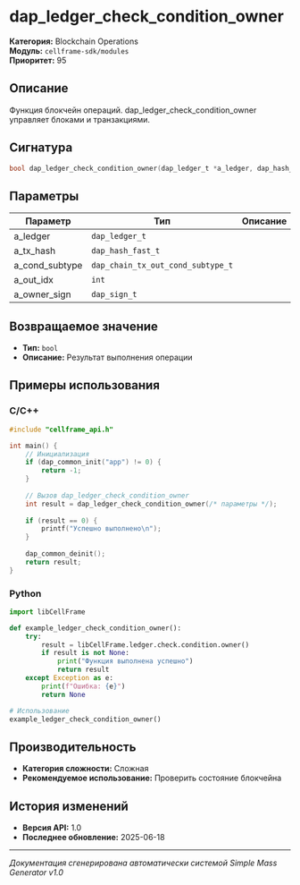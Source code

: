 # dap_ledger_check_condition_owner

**Категория:** Blockchain Operations  
**Модуль:** `cellframe-sdk/modules`  
**Приоритет:** 95

## Описание
Функция блокчейн операций. dap_ledger_check_condition_owner управляет блоками и транзакциями.

## Сигнатура
```c
bool dap_ledger_check_condition_owner(dap_ledger_t *a_ledger, dap_hash_fast_t *a_tx_hash, dap_chain_tx_out_cond_subtype_t a_cond_subtype, int a_out_idx, dap_sign_t *a_owner_sign) {
```

## Параметры
| Параметр | Тип | Описание |
|----------|-----|----------|
| a_ledger | `dap_ledger_t` |  |
| a_tx_hash | `dap_hash_fast_t` |  |
| a_cond_subtype | `dap_chain_tx_out_cond_subtype_t` |  |
| a_out_idx | `int` |  |
| a_owner_sign | `dap_sign_t` |  |


## Возвращаемое значение
- **Тип:** `bool`
- **Описание:** Результат выполнения операции

## Примеры использования

### C/C++
```c
#include "cellframe_api.h"

int main() {
    // Инициализация
    if (dap_common_init("app") != 0) {
        return -1;
    }
    
    // Вызов dap_ledger_check_condition_owner
    int result = dap_ledger_check_condition_owner(/* параметры */);
    
    if (result == 0) {
        printf("Успешно выполнено\n");
    }
    
    dap_common_deinit();
    return result;
}
```

### Python
```python
import libCellFrame

def example_ledger_check_condition_owner():
    try:
        result = libCellFrame.ledger.check.condition.owner()
        if result is not None:
            print("Функция выполнена успешно")
            return result
    except Exception as e:
        print(f"Ошибка: {e}")
        return None

# Использование
example_ledger_check_condition_owner()
```

## Производительность
- **Категория сложности:** Сложная
- **Рекомендуемое использование:** Проверить состояние блокчейна

## История изменений
- **Версия API:** 1.0
- **Последнее обновление:** 2025-06-18

---
*Документация сгенерирована автоматически системой Simple Mass Generator v1.0*
